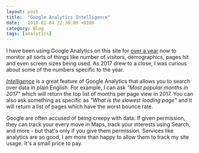```yaml
---
layout: post
title:  "Google Analytics Intelligence"
date:   2018-01-04 22:30:00 +0100
category: Blog
tags: [analytics]
---
```


I have been using Google Analytics on this site for [over a year][googan] now to monitor all sorts of things like number of visitors, demographics, pages hit and even screen sizes being used. As 2017 drew to a close, I was curious about some of the numbers specific to the year. 

[*Intelligence*][intel] is a great feature of Google Analytics that allows you to search over data in plain English. For example, I can ask *"Most popular months in 2017"* which will return the top list of months per page view in 2017. You can also ask something as specific as *"What is the slowest loading page"* and it will return a list of pages which have the worst bounce rate. 

Google are often accused of being creepy with data. If given permission, they can track your every move in Maps, track your interests using Search, and more - but that's only if you give them permission. Services like analytics are so good, I am more than happy to allow them to track my site usage. It's a small price to pay.

[googan]:http://colm.io/2016/07/07/google-analytics/
[intel]:https://support.google.com/analytics/answer/7411707?hl=en
